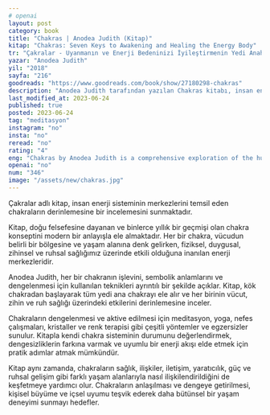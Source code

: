 ```yaml
---
# openai
layout: post
category: book
title: "Chakras | Anodea Judith (Kitap)"
kitap: "Chakras: Seven Keys to Awakening and Healing the Energy Body"
tr: "Çakralar - Uyanmanın ve Enerji Bedeninizi İyileştirmenin Yedi Anahtarı"
yazar: "Anodea Judith"
yil: "2018"
sayfa: "216"
goodreads: "https://www.goodreads.com/book/show/27180298-chakras"
description: "Anodea Judith tarafından yazılan Chakras kitabı, insan enerji sistemi ve chakraları ayrıntılı olarak inceliyor."
last_modified_at: 2023-06-24
published: true
posted: 2023-06-24
tag: "meditasyon" 
instagram: "no"
insta: "no"
reread: "no"
rating: "4"
eng: "Chakras by Anodea Judith is a comprehensive exploration of the human energy system and its powerful chakras, offering practical techniques for balancing and activating these energy centers to promote holistic well-being."
openai: "no"
num: "346"
image: "/assets/new/chakras.jpg"
---
```


Çakralar adlı kitap, insan enerji sisteminin merkezlerini temsil eden chakraların derinlemesine bir incelemesini sunmaktadır.

Kitap, doğu felsefesine dayanan ve binlerce yıllık bir geçmişi olan chakra konseptini modern bir anlayışla ele almaktadır. Her bir chakra, vücudun belirli bir bölgesine ve yaşam alanına denk gelirken, fiziksel, duygusal, zihinsel ve ruhsal sağlığımız üzerinde etkili olduğuna inanılan enerji merkezleridir.

Anodea Judith, her bir chakranın işlevini, sembolik anlamlarını ve dengelenmesi için kullanılan teknikleri ayrıntılı bir şekilde açıklar. Kitap, kök chakradan başlayarak tüm yedi ana chakrayı ele alır ve her birinin vücut, zihin ve ruh sağlığı üzerindeki etkilerini derinlemesine inceler.

Chakraların dengelenmesi ve aktive edilmesi için meditasyon, yoga, nefes çalışmaları, kristaller ve renk terapisi gibi çeşitli yöntemler ve egzersizler sunulur. Kitapla kendi chakra sisteminin durumunu değerlendirmek, dengesizliklerin farkına varmak ve uyumlu bir enerji akışı elde etmek için pratik adımlar atmak mümkündür.

Kitap aynı zamanda, chakraların sağlık, ilişkiler, iletişim, yaratıcılık, güç ve ruhsal gelişim gibi farklı yaşam alanlarıyla nasıl ilişkilendirildiğini de keşfetmeye yardımcı olur. Chakraların anlaşılması ve dengeye getirilmesi, kişisel büyüme ve içsel uyumu teşvik ederek daha bütünsel bir yaşam deneyimi sunmayı hedefler.


